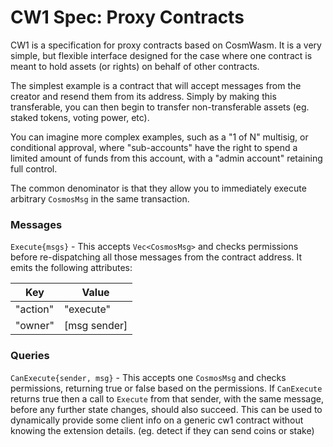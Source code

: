 # CW1 Spec: Proxy Contracts

CW1 is a specification for proxy contracts based on CosmWasm. It is a very simple, but flexible interface designed for
the case where one contract is meant to hold assets (or rights) on behalf of other contracts.

The simplest example is a contract that will accept messages from the creator and resend them from its address. Simply
by making this transferable, you can then begin to transfer non-transferable assets (eg. staked tokens, voting power,
etc).

You can imagine more complex examples, such as a "1 of N" multisig, or conditional approval, where "sub-accounts" have
the right to spend a limited amount of funds from this account, with a "admin account" retaining full control.

The common denominator is that they allow you to immediately execute arbitrary `CosmosMsg` in the same transaction.

### Messages

`Execute{msgs}` - This accepts `Vec<CosmosMsg>` and checks permissions before re-dispatching all those messages from the
contract address. It emits the following attributes:

| Key      | Value        |
| -------- | ------------ |
| "action" | "execute"    |
| "owner"  | [msg sender] |

### Queries

`CanExecute{sender, msg}` - This accepts one `CosmosMsg` and checks permissions, returning true or false based on the
permissions. If `CanExecute` returns true then a call to `Execute` from that sender, with the same message, before any
further state changes, should also succeed. This can be used to dynamically provide some client info on a generic cw1
contract without knowing the extension details. (eg. detect if they can send coins or stake)
